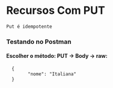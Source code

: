 # Recursos Com PUT
````
Put é idempotente
````
### Testando no Postman
#### Escolher o método: PUT -> Body -> raw:
````
  {
        "nome": "Italiana"
  }
````
